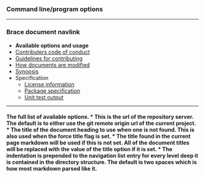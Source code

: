 ### Command line/program options 

----
### Brace document navlink
* **Available options and usage**
* [Contributers code of conduct](https://github.com/restarian/brace_document_navlink/blob/master/docs/contributers_code_of_conduct.md)
* [Guidelines for contributing](https://github.com/restarian/brace_document_navlink/blob/master/docs/guidelines_for_contributing.md)
* [How documents are modified](https://github.com/restarian/brace_document_navlink/blob/master/docs/how_documents_are_modified.md)
* [Synopsis](https://github.com/restarian/brace_document_navlink/blob/master/docs/synopsis.md)
* Specification
  * [License information](https://github.com/restarian/brace_document_navlink/blob/master/docs/specification/license_information.md)
  * [Package specification](https://github.com/restarian/brace_document_navlink/blob/master/docs/specification/package_specification.md)
  * [Unit test output](https://github.com/restarian/brace_document_navlink/blob/master/docs/specification/unit_test_output.md)

----

#### The full list of available options.	* This is the url of the repository server. The default is to either use the git remote origin url of the current project.	* The title of the document heading to use when one is not found. This is also used when the force title flag is set.	* The title found in the current page markdown will be used if this is not set. All of the document titles will be replaced with the value of the title option if it is set.	* The indentation is prepended to the navigation list entry for every level deep it is contained in the directory structure. The default is two spaces which is how most markdown parsed like it.
